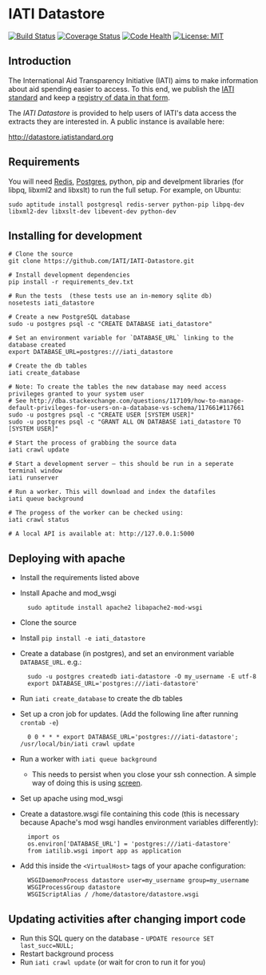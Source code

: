 IATI Datastore
==============

[![Build Status](https://travis-ci.org/IATI/IATI-Datastore.svg?branch=master)](https://travis-ci.org/IATI/IATI-Datastore)
[![Coverage Status](https://img.shields.io/coveralls/IATI/iati-datastore.svg)](https://coveralls.io/r/IATI/iati-datastore?branch=master)
[![Code Health](https://landscape.io/github/IATI/iati-datastore/master/landscape.png)](https://landscape.io/github/IATI/iati-datastore/master)
[![License: MIT](https://img.shields.io/badge/license-AGPLv3-blue.svg)](https://github.com/IATI/iati-datastore/blob/master/LICENSE.txt)


Introduction
------------

The International Aid Transparency Initiative (IATI) aims to make
information about aid spending easier to access. To this end,
we publish the [IATI standard](http://iatistandard.org) and keep a
[registry of data in that form](http://www.iatiregistry.org).

The *IATI Datastore* is provided to help users of IATI's data access the
extracts they are interested in. A public instance is available here:

http://datastore.iatistandard.org


Requirements
------------

You will need [Redis](http://redis.io), [Postgres](http://postgresql.org), python, pip and develpment libraries (for libpq, libxml2 and libxslt) to run the full setup.
For example, on Ubuntu:
    
    sudo aptitude install postgresql redis-server python-pip libpq-dev libxml2-dev libxslt-dev libevent-dev python-dev

Installing for development
--------------------------

```
# Clone the source
git clone https://github.com/IATI/IATI-Datastore.git

# Install development dependencies 
pip install -r requirements_dev.txt

# Run the tests  (these tests use an in-memory sqlite db)
nosetests iati_datastore

# Create a new PostgreSQL database
sudo -u postgres psql -c "CREATE DATABASE iati_datastore"

# Set an environment variable for `DATABASE_URL` linking to the database created
export DATABASE_URL=postgres:///iati_datastore

# Create the db tables
iati create_database

# Note: To create the tables the new database may need access privileges granted to your system user
# See http://dba.stackexchange.com/questions/117109/how-to-manage-default-privileges-for-users-on-a-database-vs-schema/117661#117661
sudo -u postgres psql -c "CREATE USER [SYSTEM USER]"
sudo -u postgres psql -c "GRANT ALL ON DATABASE iati_datastore TO [SYSTEM USER]"

# Start the process of grabbing the source data
iati crawl update

# Start a development server – this should be run in a seperate terminal window
iati runserver

# Run a worker. This will download and index the datafiles
iati queue background

# The progess of the worker can be checked using:
iati crawl status

# A local API is available at: http://127.0.0.1:5000
```


Deploying with apache
---------------------

* Install the requirements listed above
* Install Apache and mod_wsgi

        sudo aptitude install apache2 libapache2-mod-wsgi

* Clone the source
* Install `pip install -e iati_datastore`
* Create a database (in postgres), and set an environment variable
  `DATABASE_URL`. e.g.:

        sudo -u postgres createdb iati-datastore -O my_username -E utf-8
        export DATABASE_URL='postgres:///iati-datastore'

* Run `iati create_database` to create the db tables
* Set up a cron job for updates. (Add the following line after running `crontab -e`)
 
        0 0 * * * export DATABASE_URL='postgres:///iati-datastore'; /usr/local/bin/iati crawl update

* Run a worker with `iati queue background`
    - This needs to persist when you close your ssh connection. A simple way of doing this is using [screen](http://www.gnu.org/software/screen/).

* Set up apache using mod_wsgi

* Create a datastore.wsgi file containing this code (this is necessary because Apache's mod wsgi handles environment variables differently):

        import os
        os.environ['DATABASE_URL'] = 'postgres:///iati-datastore'
        from iatilib.wsgi import app as application

* Add this inside the `<VirtualHost>` tags of your apache configuration:

        WSGIDaemonProcess datastore user=my_username group=my_username
        WSGIProcessGroup datastore
        WSGIScriptAlias / /home/datastore/datastore.wsgi


Updating activities after changing import code
----------------------------------------------

* Run this SQL query on the database - `UPDATE resource SET last_succ=NULL;`
* Restart background process
* Run `iati crawl update` (or wait for cron to run it for you)
